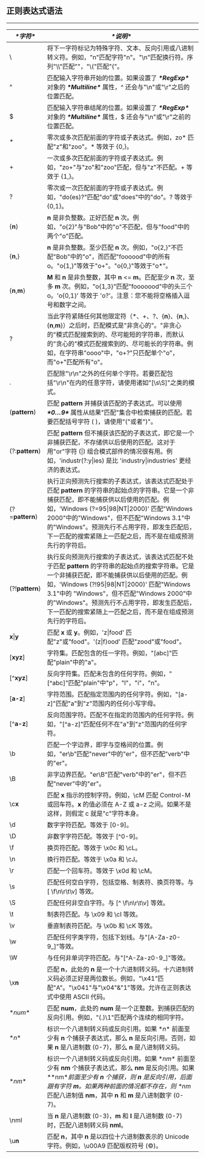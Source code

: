## 正则表达式语法





***

| ***\*字符\****  | ***\*说明\****                                               |
| --------------- | ------------------------------------------------------------ |
| \               | 将下一字符标记为特殊字符、文本、反向引用或八进制转义符。例如，"n"匹配字符"n"。"\n"匹配换行符。序列"\\\\"匹配"\"，"\\("匹配"("。 |
| ^               | 匹配输入字符串开始的位置。如果设置了 ***\*RegExp\**** 对象的 ***\*Multiline\**** 属性，^ 还会与"\n"或"\r"之后的位置匹配。 |
| $               | 匹配输入字符串结尾的位置。如果设置了 ***\*RegExp\**** 对象的 ***\*Multiline\**** 属性，$ 还会与"\n"或"\r"之前的位置匹配。 |
| *               | 零次或多次匹配前面的字符或子表达式。例如，zo* 匹配"z"和"zoo"。* 等效于 {0,}。 |
| +               | 一次或多次匹配前面的字符或子表达式。例如，"zo+"与"zo"和"zoo"匹配，但与"z"不匹配。+ 等效于 {1,}。 |
| ?               | 零次或一次匹配前面的字符或子表达式。例如，"do(es)?"匹配"do"或"does"中的"do"。? 等效于 {0,1}。 |
| {**n**}         | **n** 是非负整数。正好匹配 **n** 次。例如，"o{2}"与"Bob"中的"o"不匹配，但与"food"中的两个"o"匹配。 |
| {**n**,}        | **n** 是非负整数。至少匹配 **n** 次。例如，"o{2,}"不匹配"Bob"中的"o"，而匹配"foooood"中的所有 o。"o{1,}"等效于"o+"。"o{0,}"等效于"o*"。 |
| {**n**,**m**}   | **M** 和 **n** 是非负整数，其中 **n** <= **m**。匹配至少 **n** 次，至多 **m** 次。例如，"o{1,3}"匹配"fooooood"中的头三个 o。'o{0,1}' 等效于 'o?'。注意：您不能将空格插入逗号和数字之间。 |
| ?               | 当此字符紧随任何其他限定符（*、+、?、{**n**}、{**n**,}、{**n**,**m**}）之后时，匹配模式是"非贪心的"。"非贪心的"模式匹配搜索到的、尽可能短的字符串，而默认的"贪心的"模式匹配搜索到的、尽可能长的字符串。例如，在字符串"oooo"中，"o+?"只匹配单个"o"，而"o+"匹配所有"o"。 |
| .               | 匹配除"\r\n"之外的任何单个字符。若要匹配包括"\r\n"在内的任意字符，请使用诸如"[\s\S]"之类的模式。 |
| (**pattern**)   | 匹配 **pattern** 并捕获该匹配的子表达式。可以使用 ***\*$0…$9\**** 属性从结果"匹配"集合中检索捕获的匹配。若要匹配括号字符 ( )，请使用"\("或者"\)"。 |
| (?:**pattern**) | 匹配 **pattern** 但不捕获该匹配的子表达式，即它是一个非捕获匹配，不存储供以后使用的匹配。这对于用"or"字符 (\|) 组合模式部件的情况很有用。例如，'industr(?:y\|ies) 是比 'industry\|industries' 更经济的表达式。 |
| (?=**pattern**) | 执行正向预测先行搜索的子表达式，该表达式匹配处于匹配 **pattern** 的字符串的起始点的字符串。它是一个非捕获匹配，即不能捕获供以后使用的匹配。例如，'Windows (?=95\|98\|NT\|2000)' 匹配"Windows 2000"中的"Windows"，但不匹配"Windows 3.1"中的"Windows"。预测先行不占用字符，即发生匹配后，下一匹配的搜索紧随上一匹配之后，而不是在组成预测先行的字符后。 |
| (?!**pattern**) | 执行反向预测先行搜索的子表达式，该表达式匹配不处于匹配 **pattern** 的字符串的起始点的搜索字符串。它是一个非捕获匹配，即不能捕获供以后使用的匹配。例如，'Windows (?!95\|98\|NT\|2000)' 匹配"Windows 3.1"中的 "Windows"，但不匹配"Windows 2000"中的"Windows"。预测先行不占用字符，即发生匹配后，下一匹配的搜索紧随上一匹配之后，而不是在组成预测先行的字符后。 |
| **x**\|**y**    | 匹配 **x** 或 **y**。例如，'z\|food' 匹配"z"或"food"。'(z\|f)ood' 匹配"zood"或"food"。 |
| [**xyz**]       | 字符集。匹配包含的任一字符。例如，"[abc]"匹配"plain"中的"a"。 |
| [^**xyz**]      | 反向字符集。匹配未包含的任何字符。例如，"[^abc]"匹配"plain"中"p"，"l"，"i"，"n"。 |
| [**a-z**]       | 字符范围。匹配指定范围内的任何字符。例如，"[a-z]"匹配"a"到"z"范围内的任何小写字母。 |
| [^**a-z**]      | 反向范围字符。匹配不在指定的范围内的任何字符。例如，"[^a-z]"匹配任何不在"a"到"z"范围内的任何字符。 |
| \b              | 匹配一个字边界，即字与空格间的位置。例如，"er\b"匹配"never"中的"er"，但不匹配"verb"中的"er"。 |
| \B              | 非字边界匹配。"er\B"匹配"verb"中的"er"，但不匹配"never"中的"er"。 |
| \c**x**         | 匹配 **x** 指示的控制字符。例如，\cM 匹配 Control-M 或回车符。**x** 的值必须在 A-Z 或 a-z 之间。如果不是这样，则假定 c 就是"c"字符本身。 |
| \d              | 数字字符匹配。等效于 [0-9]。                                 |
| \D              | 非数字字符匹配。等效于 [^0-9]。                              |
| \f              | 换页符匹配。等效于 \x0c 和 \cL。                             |
| \n              | 换行符匹配。等效于 \x0a 和 \cJ。                             |
| \r              | 匹配一个回车符。等效于 \x0d 和 \cM。                         |
| \s              | 匹配任何空白字符，包括空格、制表符、换页符等。与 [ \f\n\r\t\v] 等效。 |
| \S              | 匹配任何非空白字符。与 [^ \f\n\r\t\v] 等效。                 |
| \t              | 制表符匹配。与 \x09 和 \cI 等效。                            |
| \v              | 垂直制表符匹配。与 \x0b 和 \cK 等效。                        |
| \w              | 匹配任何字类字符，包括下划线。与"[A-Za-z0-9_]"等效。         |
| \W              | 与任何非单词字符匹配。与"[^A-Za-z0-9_]"等效。                |
| \x**n**         | 匹配 **n**，此处的 **n** 是一个十六进制转义码。十六进制转义码必须正好是两位数长。例如，"\x41"匹配"A"。"\x041"与"\x04"&"1"等效。允许在正则表达式中使用 ASCII 代码。 |
| \**num**        | 匹配 **num**，此处的 **num** 是一个正整数。到捕获匹配的反向引用。例如，"(.)\1"匹配两个连续的相同字符。 |
| \**n**          | 标识一个八进制转义码或反向引用。如果 \**n** 前面至少有 **n** 个捕获子表达式，那么 **n** 是反向引用。否则，如果 **n** 是八进制数 (0-7)，那么 **n** 是八进制转义码。 |
| \**nm**         | 标识一个八进制转义码或反向引用。如果 \**nm** 前面至少有 **nm** 个捕获子表达式，那么 **nm** 是反向引用。如果 \**nm**前面至少有 **n** 个捕获，则 **n** 是反向引用，后面跟有字符 **m**。如果两种前面的情况都不存在，则 \**nm** 匹配八进制值 **nm**，其中 **n** 和 **m** 是八进制数字 (0-7)。 |
| \nml            | 当 **n** 是八进制数 (0-3)，**m** 和 **l** 是八进制数 (0-7) 时，匹配八进制转义码 **nml**。 |
| \u**n**         | 匹配 **n**，其中 **n** 是以四位十六进制数表示的 Unicode 字符。例如，\u00A9 匹配版权符号 (©)。 |

 